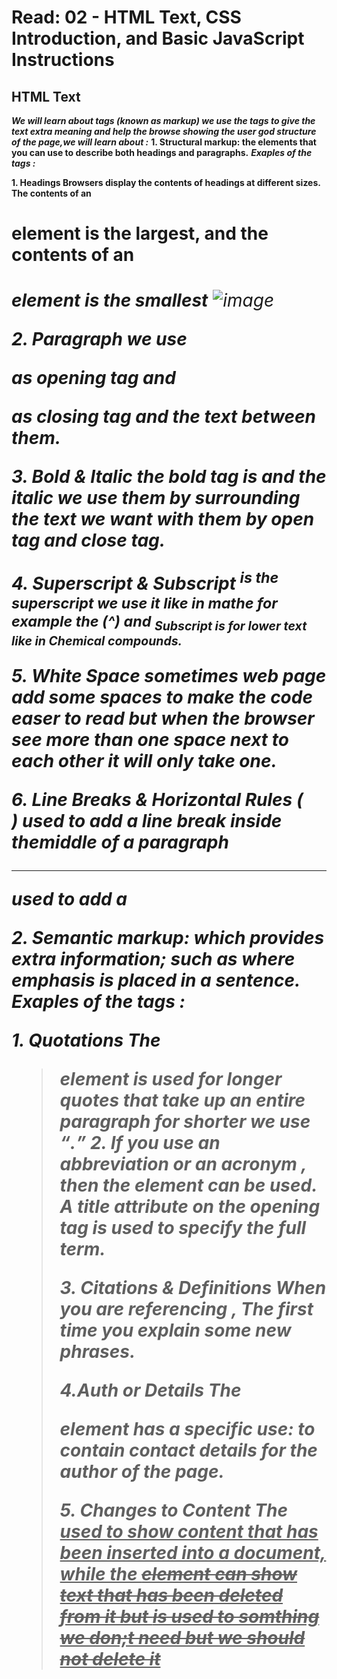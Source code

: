 # Read: 02 - HTML Text, CSS Introduction, and Basic JavaScript Instructions

## HTML Text

***We will learn about tags (known as markup) we use the tags to give the text extra meaning and help the browse showing the user god structure of the page,we will learn about :***
**1. Structural markup: the elements that you can use to describe both headings and paragraphs.**
***Exaples of the tags :***

**1. Headings Browsers display the contents of headings at different sizes. The contents of an <h1> element is the largest, and the contents of an <h6> element is the smallest**
![image](https://res.cloudinary.com/weboptimizers/image/upload/v1529106771/HTML-Headings_a1lgjh.png)

 **2. Paragraph we use <p> as opening tag and </p> as closing tag and the text between them.**

 **3. Bold & Italic the bold tag is <b> and the italic <i> we use them by surrounding the text we want with them by open tag and close tag.**

 **4. Superscript & Subscript <sup> is the superscript we use it like in mathe for example the (^) and <sub>Subscript is for lower text like in Chemical compounds.**

 **5. White Space sometimes web page add some spaces to make the code easer to read but when the browser see more than one space next to each other it will only take one.**

**6. Line Breaks & Horizontal Rules (<br />) used to add a line break inside themiddle of a paragraph <hr /> used to add a**

**2. Semantic markup: which provides extra information; such as where emphasis is placed in a sentence.**
 ***Exaples of the tags :***

 **1. Quotations The <blockquote> element is used for longer quotes that take up an entire paragraph for shorter we use <q>.**
 **2. If you use an abbreviation or an acronym <acronym>, then the <abbr> element can be used. A title attribute on the opening tag is used to specify the full term.**

 **3. Citations & Definitions <cite> When you are referencing , <dfn> The first time you explain some new phrases.**

**4.Auth or Details The <address> element has a specific use: to contain contact details for the author of the page.**

**5. Changes to Content The <ins>  used to show content that has been inserted into a document, while the <del> element can show text that has been deleted from it but <s> is used to somthing we don;t need but we should not delete it**